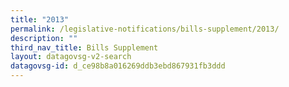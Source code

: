 ```yaml
---
title: "2013"
permalink: /legislative-notifications/bills-supplement/2013/
description: ""
third_nav_title: Bills Supplement
layout: datagovsg-v2-search
datagovsg-id: d_ce98b8a016269ddb3ebd867931fb3ddd
---
```

